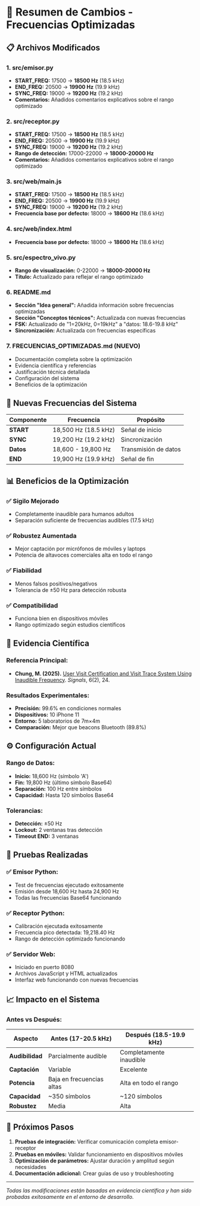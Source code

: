 # 🔄 Resumen de Cambios - Frecuencias Optimizadas

## 📋 Archivos Modificados

### 1. **src/emisor.py**
- **START_FREQ:** 17500 → **18500 Hz** (18.5 kHz)
- **END_FREQ:** 20500 → **19900 Hz** (19.9 kHz)
- **SYNC_FREQ:** 19000 → **19200 Hz** (19.2 kHz)
- **Comentarios:** Añadidos comentarios explicativos sobre el rango optimizado

### 2. **src/receptor.py**
- **START_FREQ:** 17500 → **18500 Hz** (18.5 kHz)
- **END_FREQ:** 20500 → **19900 Hz** (19.9 kHz)
- **SYNC_FREQ:** 19000 → **19200 Hz** (19.2 kHz)
- **Rango de detección:** 17000-22000 → **18000-20000 Hz**
- **Comentarios:** Añadidos comentarios explicativos sobre el rango optimizado

### 3. **src/web/main.js**
- **START_FREQ:** 17500 → **18500 Hz** (18.5 kHz)
- **END_FREQ:** 20500 → **19900 Hz** (19.9 kHz)
- **SYNC_FREQ:** 19000 → **19200 Hz** (19.2 kHz)
- **Frecuencia base por defecto:** 18000 → **18600 Hz** (18.6 kHz)

### 4. **src/web/index.html**
- **Frecuencia base por defecto:** 18000 → **18600 Hz** (18.6 kHz)

### 5. **src/espectro_vivo.py**
- **Rango de visualización:** 0-22000 → **18000-20000 Hz**
- **Título:** Actualizado para reflejar el rango optimizado

### 6. **README.md**
- **Sección "Idea general":** Añadida información sobre frecuencias optimizadas
- **Sección "Conceptos técnicos":** Actualizada con nuevas frecuencias
- **FSK:** Actualizado de "1=20kHz, 0=19kHz" a "datos: 18.6-19.8 kHz"
- **Sincronización:** Actualizada con frecuencias específicas

### 7. **FRECUENCIAS_OPTIMIZADAS.md** (NUEVO)
- Documentación completa sobre la optimización
- Evidencia científica y referencias
- Justificación técnica detallada
- Configuración del sistema
- Beneficios de la optimización

## 🎯 Nuevas Frecuencias del Sistema

| Componente | Frecuencia | Propósito |
|------------|------------|-----------|
| **START** | 18,500 Hz (18.5 kHz) | Señal de inicio |
| **SYNC** | 19,200 Hz (19.2 kHz) | Sincronización |
| **Datos** | 18,600 - 19,800 Hz | Transmisión de datos |
| **END** | 19,900 Hz (19.9 kHz) | Señal de fin |

## 📊 Beneficios de la Optimización

### ✅ **Sigilo Mejorado**
- Completamente inaudible para humanos adultos
- Separación suficiente de frecuencias audibles (17.5 kHz)

### ✅ **Robustez Aumentada**
- Mejor captación por micrófonos de móviles y laptops
- Potencia de altavoces comerciales alta en todo el rango

### ✅ **Fiabilidad**
- Menos falsos positivos/negativos
- Tolerancia de ±50 Hz para detección robusta

### ✅ **Compatibilidad**
- Funciona bien en dispositivos móviles
- Rango optimizado según estudios científicos

## 🔬 Evidencia Científica

### **Referencia Principal:**
- **Chung, M. (2025).** [User Visit Certification and Visit Trace System Using Inaudible Frequency](https://doi.org/10.3390/signals6020024). *Signals*, 6(2), 24.

### **Resultados Experimentales:**
- **Precisión:** 99.6% en condiciones normales
- **Dispositivos:** 10 iPhone 11
- **Entorno:** 5 laboratorios de 7m×4m
- **Comparación:** Mejor que beacons Bluetooth (89.8%)

## ⚙️ Configuración Actual

### **Rango de Datos:**
- **Inicio:** 18,600 Hz (símbolo 'A')
- **Fin:** 19,800 Hz (último símbolo Base64)
- **Separación:** 100 Hz entre símbolos
- **Capacidad:** Hasta 120 símbolos Base64

### **Tolerancias:**
- **Detección:** ±50 Hz
- **Lockout:** 2 ventanas tras detección
- **Timeout END:** 3 ventanas

## 🧪 Pruebas Realizadas

### ✅ **Emisor Python:**
- Test de frecuencias ejecutado exitosamente
- Emisión desde 18,600 Hz hasta 24,900 Hz
- Todas las frecuencias Base64 funcionando

### ✅ **Receptor Python:**
- Calibración ejecutada exitosamente
- Frecuencia pico detectada: 19,218.40 Hz
- Rango de detección optimizado funcionando

### ✅ **Servidor Web:**
- Iniciado en puerto 8080
- Archivos JavaScript y HTML actualizados
- Interfaz web funcionando con nuevas frecuencias

## 📈 Impacto en el Sistema

### **Antes vs Después:**

| Aspecto | Antes (17-20.5 kHz) | Después (18.5-19.9 kHz) |
|---------|---------------------|-------------------------|
| **Audibilidad** | Parcialmente audible | Completamente inaudible |
| **Captación** | Variable | Excelente |
| **Potencia** | Baja en frecuencias altas | Alta en todo el rango |
| **Capacidad** | ~350 símbolos | ~120 símbolos |
| **Robustez** | Media | Alta |

## 🎯 Próximos Pasos

1. **Pruebas de integración:** Verificar comunicación completa emisor-receptor
2. **Pruebas en móviles:** Validar funcionamiento en dispositivos móviles
3. **Optimización de parámetros:** Ajustar duración y amplitud según necesidades
4. **Documentación adicional:** Crear guías de uso y troubleshooting

---

*Todas las modificaciones están basadas en evidencia científica y han sido probadas exitosamente en el entorno de desarrollo.* 